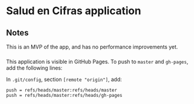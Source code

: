 # Salud en Cifras application

## Notes

This is an MVP of the app, and has no performance improvements yet.

### 

This application is visible in GitHub Pages.
To push to `master` and `gh-pages`, add the following lines:

In `.git/config`, section `[remote "origin"]`, add:
```
push = refs/heads/master:refs/heads/master
push = refs/heads/master:refs/heads/gh-pages
```



